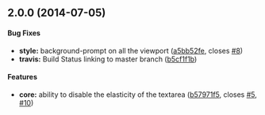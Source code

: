 ## 2.0.0 (2014-07-05)


#### Bug Fixes

* **style:** background-prompt on all the viewport ([a5bb52fe](https://github.com/Apercu/ng-markdown/commit/a5bb52fe669b2e43b6ce0066e6aa83de8930bf8b), closes [#8](https://github.com/Apercu/ng-markdown/issues/8))
* **travis:** Build Status linking to master branch ([b5cf1f1b](https://github.com/Apercu/ng-markdown/commit/b5cf1f1be09c0dc5e65deac38c6dd9dc4cb3aed1))


#### Features

* **core:** ability to disable the elasticity of the textarea ([b57971f5](https://github.com/Apercu/ng-markdown/commit/b57971f5b2ea53a45b637a424d88baf1a1a5b8fe), closes [#5](https://github.com/Apercu/ng-markdown/issues/5), [#10](https://github.com/Apercu/ng-markdown/issues/10))

